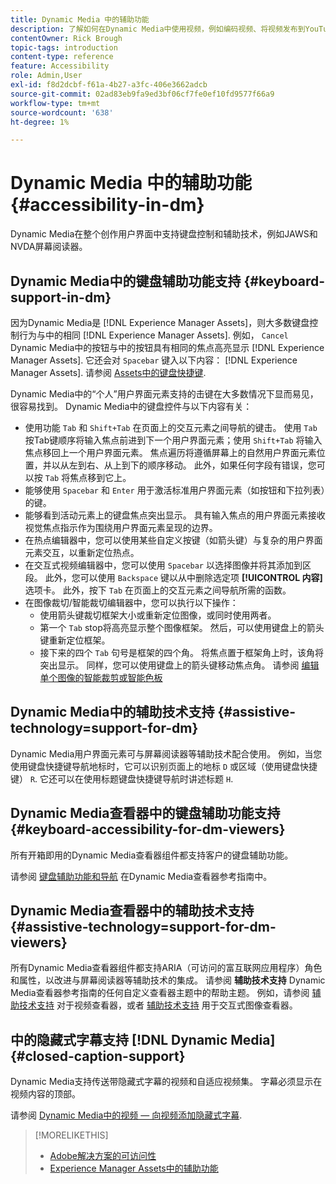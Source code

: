```yaml
---
title: Dynamic Media 中的辅助功能
description: 了解如何在Dynamic Media中使用视频，例如编码视频、将视频发布到YouTube以及查看视频报表的最佳实践。 还了解如何向视频添加隐藏式字幕、字幕或章节标记。
contentOwner: Rick Brough
topic-tags: introduction
content-type: reference
feature: Accessibility
role: Admin,User
exl-id: f8d2dcbf-f61a-4b27-a3fc-406e3662adcb
source-git-commit: 02ad83eb9fa9ed3bf06cf7fe0ef10fd9577f66a9
workflow-type: tm+mt
source-wordcount: '638'
ht-degree: 1%

---
```


# Dynamic Media 中的辅助功能 {#accessibility-in-dm}

Dynamic Media在整个创作用户界面中支持键盘控制和辅助技术，例如JAWS和NVDA屏幕阅读器。

## Dynamic Media中的键盘辅助功能支持 {#keyboard-support-in-dm}

因为Dynamic Media是 [!DNL Experience Manager Assets]，则大多数键盘控制行为与中的相同 [!DNL Experience Manager Assets]. 例如， `Cancel` Dynamic Media中的按钮与中的按钮具有相同的焦点高亮显示 [!DNL Experience Manager Assets]. 它还会对 `Spacebar` 键入以下内容： [!DNL Experience Manager Assets]. 请参阅 [Assets中的键盘快捷键](/help/assets/accessibility.md#keyboard-shortcuts).

Dynamic Media中的“个人”用户界面元素支持的击键在大多数情况下显而易见，很容易找到。 Dynamic Media中的键盘控件与以下内容有关：

* 使用功能 `Tab` 和 `Shift+Tab` 在页面上的交互元素之间导航的键击。
使用 `Tab` 按Tab键顺序将输入焦点前进到下一个用户界面元素；使用 `Shift+Tab` 将输入焦点移回上一个用户界面元素。
焦点遍历将遵循屏幕上的自然用户界面元素位置，并以从左到右、从上到下的顺序移动。 此外，如果任何字段有错误，您可以按 `Tab` 将焦点移到它上。
* 能够使用 `Spacebar` 和 `Enter` 用于激活标准用户界面元素（如按钮和下拉列表）的键。
* 能够看到活动元素上的键盘焦点突出显示。 具有输入焦点的用户界面元素接收视觉焦点指示作为围绕用户界面元素呈现的边界。
* 在热点编辑器中，您可以使用某些自定义按键（如箭头键）与复杂的用户界面元素交互，以重新定位热点。
* 在交互式视频编辑器中，您可以使用 `Spacebar` 以选择图像并将其添加到区段。 此外，您可以使用 `Backspace` 键以从中删除选定项 **[!UICONTROL 内容]** 选项卡。 此外，按下 `Tab` 在页面上的交互元素之间导航所需的函数。
* 在图像裁切/智能裁切编辑器中，您可以执行以下操作：
   * 使用箭头键裁切框架大小或重新定位图像，或同时使用两者。
   * 第一个 `Tab` stop将高亮显示整个图像框架。 然后，可以使用键盘上的箭头键重新定位框架。
   * 接下来的四个 `Tab` 句号是框架的四个角。 将焦点置于框架角上时，该角将突出显示。 同样，您可以使用键盘上的箭头键移动焦点角。
请参阅 [编辑单个图像的智能裁剪或智能色板](/help/assets/dynamic-media/image-profiles.md#editing-the-smart-crop-or-smart-swatch-of-a-single-image)

<!-- Keyboarding is the same because Dynamic Media is using the same UI library (Coral 3 (Experience Manager 6.5) or Coral Spectrum (in Skyline)) as entire Experience Manager Assets.  -->

<!-- In the Hotspot editor, Dynamic Media lets you use arrow keys to control the position of a hot spot. See [Carousel Banners](/help/assets/dynamic-media/carousel-banners.md#adding-hotspots-or-image-maps-to-an-image-banner) or [Interactive Images](/help/assets/dynamic-media/interactive-images.md#adding-hotspots-to-an-image-banner)  -->

<!-- I think we should definitely mention this in the DM-specific area of documentation for keyboard support. -->

<!-- I would not get into much of details of specific keyboard support logic of these editors. One of the reasons - chances are that accessibility support will receive Phase2-like attention, with more holistic approach. -->

## Dynamic Media中的辅助技术支持 {#assistive-technology=support-for-dm}

Dynamic Media用户界面元素可与屏幕阅读器等辅助技术配合使用。 例如，当您使用键盘快捷键导航地标时，它可以识别页面上的地标 `D` 或区域（使用键盘快捷键） `R`. 它还可以在使用标题键盘快捷键导航时讲述标题 `H`.

## Dynamic Media查看器中的键盘辅助功能支持 {#keyboard-accessibility-for-dm-viewers}

所有开箱即用的Dynamic Media查看器组件都支持客户的键盘辅助功能。

请参阅 [键盘辅助功能和导航](https://experienceleague.adobe.com/docs/dynamic-media-developer-resources/library/c-keyboard-accessibility.html) 在Dynamic Media查看器参考指南中。

## Dynamic Media查看器中的辅助技术支持 {#assistive-technology=support-for-dm-viewers}

所有Dynamic Media查看器组件都支持ARIA（可访问的富互联网应用程序）角色和属性，以改进与屏幕阅读器等辅助技术的集成。
请参阅 **辅助技术支持** Dynamic Media查看器参考指南的任何自定义查看器主题中的帮助主题。 例如，请参阅 [辅助技术支持](https://experienceleague.adobe.com/docs/dynamic-media-developer-resources/library/viewers-aem-assets-dmc/video/r-html5-video-viewer-20-assistive.html) 对于视频查看器，或者 [辅助技术支持](https://experienceleague.adobe.com/docs/dynamic-media-developer-resources/library/viewers-for-aem-assets-only/interactive-images/c-html5-aem-interactive-image-assistive.html#viewers-for-aem-assets-only) 用于交互式图像查看器。

## 中的隐藏式字幕支持 [!DNL Dynamic Media] {#closed-caption-support}

Dynamic Media支持传送带隐藏式字幕的视频和自适应视频集。 字幕必须显示在视频内容的顶部。

请参阅 [Dynamic Media中的视频 — 向视频添加隐藏式字幕](/help/assets/dynamic-media/video.md#adding-captions-to-video).


>[!MORELIKETHIS]
>
>* [Adobe解决方案的可访问性](https://www.adobe.com/accessibility.html)
>* [Experience Manager Assets中的辅助功能](/help/assets/dynamic-media/accessibility-dm.md)
